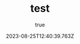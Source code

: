 ---
title: 'test'
excerpt: ''
coverImage: ''
date: '2023-08-25T12:40:39.763Z'
author:
  name: 'hijack2ee'
  picture: ''
ogImage:
  url: ''
---